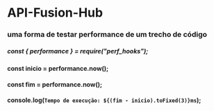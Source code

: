# API-Fusion-Hub

### uma forma de testar performance de um trecho de código

##### const { performance } = require("perf_hooks");

#### const inicio = performance.now();

#### const fim = performance.now();

#### console.log(`Tempo de execução: ${(fim - inicio).toFixed(3)}ms`);
